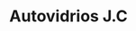 ---
title: "Autovidrios J.C"
url: /barrios-unidos/autovidrios-j-c/
shop: reparación de automóviles
---